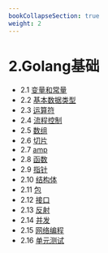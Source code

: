 ```yaml
---
bookCollapseSection: true
weight: 2
---
```


# 2.Golang基础
* 2.1 [变量和常量](./2.1.变量和常量)
* 2.2 [基本数据类型](./2.2.基本数据类型)
* 2.3 [运算符](./2.3.运算符)
* 2.4 [流程控制](./2.4.流程控制)
* 2.5 [数组](./2.5.数组)
* 2.6 [切片](./2.6.切片)
* 2.7 [amp](./2.7.map)
* 2.8 [函数](./2.8.函数)
* 2.9 [指针](./2.9.指针)
* 2.10 [结构体](./2。10.结构体)
* 2.11 [包](./2.11.包)
* 2.12 [接口](./2.12.接口)
* 2.13 [反射](./2.13.反射)
* 2.14 [并发](./2.14.并发)
* 2.15 [网络编程](./2.15.网络编程)
* 2.16 [单元测试](./2.16.单元测试)
